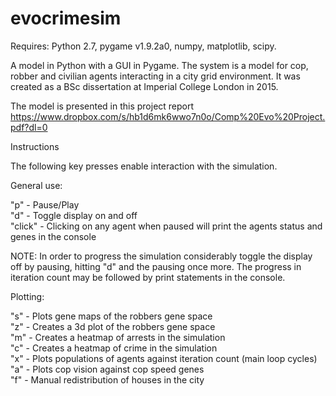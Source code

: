 # evocrimesim

Requires: Python 2.7, pygame v1.9.2a0, numpy, matplotlib, scipy.

A model in Python with a GUI in Pygame. The system is a model for cop, robber and civilian agents interacting in a city grid environment. It was created as a BSc dissertation at Imperial College London in 2015.

The model is presented in this project report https://www.dropbox.com/s/hb1d6mk6wwo7n0o/Comp%20Evo%20Project.pdf?dl=0

Instructions

The following key presses enable interaction with the simulation.

General use:

"p" - Pause/Play  
"d" - Toggle display on and off  
"click" - Clicking on any agent when paused will print the agents status and genes in the console  

NOTE: In order to progress the simulation considerably toggle the display off by pausing, hitting "d" and the pausing once more. The progress in iteration count may be followed by print statements in the console.

Plotting:

"s" - Plots gene maps of the robbers gene space  
"z" - Creates a 3d plot of the robbers gene space  
"m" - Creates a heatmap of arrests in the simulation  
"c" - Creates a heatmap of crime in the simulation  
"x" - Plots populations of agents against iteration count (main loop cycles)  
"a" - Plots cop vision against cop speed genes  
"f" - Manual redistribution of houses in the city  
